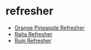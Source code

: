 # refresher

 * [Orange Pineapple Refresher](index/o/orange-pineapple-refresher-200818.json)
 * [Raita Refresher](index/r/raita-refresher-106686.json)
 * [Rum Refresher](index/r/rum-refresher-200771.json)
